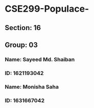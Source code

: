 # CSE299-Populace-

## Section: 16
## Group: 03

### Name: Sayeed Md. Shaiban
### ID: 1621193042

### Name: Monisha Saha
### ID: 1631667042

